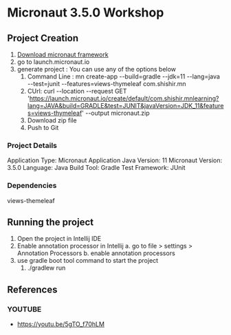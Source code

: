 # Micronaut 3.5.0 Workshop
## Project Creation
1. [Download micronaut framework](https://micronaut.io/download/) 
2. go to launch.micronaut.io
3. generate project : You can use any of the options below
	1. Command Line : mn create-app --build=gradle --jdk=11 --lang=java --test=junit --features=views-thymeleaf com.shishir.mn
	2. CUrl: curl --location --request GET 'https://launch.micronaut.io/create/default/com.shishir.mnlearning?lang=JAVA&build=GRADLE&test=JUNIT&javaVersion=JDK_11&features=views-thymeleaf' --output micronaut.zip
	3. Download zip file
	4. Push to Git
### Project Details
Application Type: Micronaut Application
Java Version: 11
Micronaut Version: 3.5.0 
Language: Java
Build Tool: Gradle 
Test Framework: JUnit

### Dependencies
views-themeleaf

## Running the project
1. Open the project in Intellij IDE
2. Enable annotation processor in Intellij
    a. go to file > settings > Annotation Processors
    b. enable annotation processors
2. use gradle boot tool command to start the project
	1. ./gradlew run

## References
### YOUTUBE
- https://youtu.be/5gTO_f70hLM
	